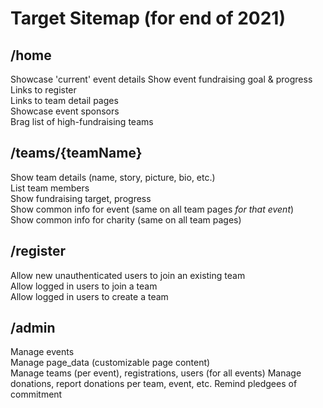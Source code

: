# Target Sitemap (for end of 2021)

## /home
  Showcase 'current' event details
  Show event fundraising goal & progress    
  Links to register  
  Links to team detail pages  
  Showcase event sponsors  
  Brag list of high-fundraising teams

## /teams/{teamName}  
  Show team details (name, story, picture, bio, etc.)  
  List team members  
  Show fundraising target, progress  
  Show common info for event (same on all team pages *for that event*)  
  Show common info for charity (same on all team pages)  

## /register  
  Allow new unauthenticated users to join an existing team  
  Allow logged in users to join a team  
  Allow logged in users to create a team  

## /admin  
  Manage events  
  Manage page_data (customizable page content)  
  Manage teams (per event), registrations, users (for all events)
  Manage donations, report donations per team, event, etc.
  Remind pledgees of commitment
